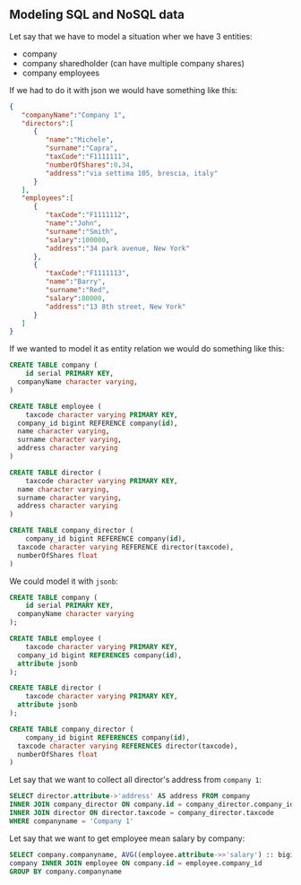 ## Modeling SQL and NoSQL data

Let say that we have to model a situation wher we have 3 entities:

- company
- company sharedholder (can have multiple company shares)
- company employees

If we had to do it with json we would have something like this:

```json
{
   "companyName":"Company 1",
   "directors":[
      {
         "name":"Michele",
         "surname":"Capra",
         "taxCode":"F1111111",
         "numberOfShares":0.34,
         "address":"via settima 105, brescia, italy"
      }
   ],
   "employees":[
      {
         "taxCode":"F1111112",
         "name":"John",
         "surname":"Smith",
         "salary":100000,
         "address":"34 park avenue, New York"
      },
      {
         "taxCode":"F1111113",
         "name":"Barry",
         "surname":"Red",
         "salary":80000,
         "address":"13 8th street, New York"
      }
   ]
}
```

If  we wanted to model it as entity relation we would do something like this:

```sql
CREATE TABLE company (
	id serial PRIMARY KEY,
  companyName character varying,
)

CREATE TABLE employee (
	taxcode character varying PRIMARY KEY,
  company_id bigint REFERENCE company(id),
  name character varying,
  surname character varying,
  address character varying
)

CREATE TABLE director (
	taxcode character varying PRIMARY KEY,
  name character varying,
  surname character varying,
  address character varying
)

CREATE TABLE company_director (
	company_id bigint REFERENCE company(id),
  taxcode character varying REFERENCE director(taxcode),
  numberOfShares float
)
```

We could model it with `jsonb`:

```sql
CREATE TABLE company (
	id serial PRIMARY KEY,
  companyName character varying
);

CREATE TABLE employee (
	taxcode character varying PRIMARY KEY,
  company_id bigint REFERENCES company(id),
  attribute jsonb
);

CREATE TABLE director (
	taxcode character varying PRIMARY KEY,
  attribute jsonb
);

CREATE TABLE company_director (
	company_id bigint REFERENCES company(id),
  taxcode character varying REFERENCES director(taxcode),
  numberOfShares float
)
```

Let say that we want to collect all director's address from `company 1`:

```sql
SELECT director.attribute->'address' AS address FROM company 
INNER JOIN company_director ON company.id = company_director.company_id
INNER JOIN director ON director.taxcode = company_director.taxcode
WHERE companyname = 'Company 1'
```

Let say that we want to get employee mean salary by company:

```sql
SELECT company.companyname, AVG((employee.attribute->>'salary') :: bigint) FROM
company INNER JOIN employee ON company.id = employee.company_id
GROUP BY company.companyname
```
